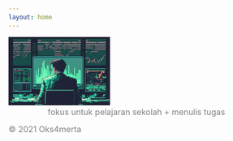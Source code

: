 ```yaml
---
layout: home
---
```


<style>
.custom-image {
  width: 200px;
  height: auto;
}
</style>

<img src="stock.jpg" alt="image" class="custom-image">
<div style="text-align: center;">
  <span style="color: gray; font-size: medium;">fokus untuk pelajaran sekolah + menulis tugas</span>
</div>

<span style="color: gray; font-size: medium;"> © 2021 Oks4merta</span>